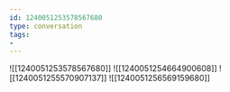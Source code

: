 ```yaml
---
id: 1240051253578567680
type: conversation
tags:
- 
---
```

![[1240051253578567680]]
![[1240051254664900608]]
![[1240051255570907137]]
![[1240051256569159680]]

